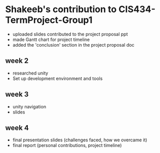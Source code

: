 # Shakeeb's contribution to CIS434-TermProject-Group1
- uploaded slides contributed to the project proposal ppt
- made Gantt chart for project timeline
- added the 'conclusion' section in the project proposal doc
## week 2
- researched unity 
- Set up development environment and tools
## week 3
- unity navigation
- slides 
## week 4
- final presentation slides (challenges faced, how we overcame it)
- final report (personal contributions, project timeline)
